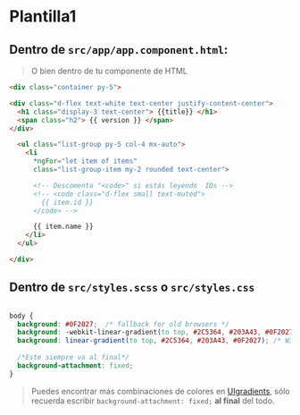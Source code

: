 # Plantilla1

## Dentro de `src/app/app.component.html`:

> O bien dentro de tu componente de HTML

``` html
<div class="container py-5">

<div class="d-flex text-white text-center justify-content-center">
  <h1 class="display-3 text-center"> {{title}} </h1>
  <span class="h2"> {{ version }} </span>
</div>

  <ul class="list-group py-5 col-4 mx-auto">
    <li
      *ngFor="let item of items"
      class="list-group-item my-2 rounded text-center">

      <!-- Descomenta "<code>" si estás leyendo  IDs -->
      <!-- <code class="d-flex small text-muted">
        {{ item.id }}
      </code> -->

      {{ item.name }}
    </li>
  </ul>

</div>
```

## Dentro de `src/styles.scss` o `src/styles.css`

``` css

body {
  background: #0F2027;  /* fallback for old browsers */
  background: -webkit-linear-gradient(to top, #2C5364, #203A43, #0F2027);  /* Chrome 10-25, Safari 5.1-6 */
  background: linear-gradient(to top, #2C5364, #203A43, #0F2027); /* W3C, IE 10+/ Edge, Firefox 16+, Chrome 26+, Opera 12+, Safari 7+ */
  
  /*Este siempre va al final*/
  background-attachment: fixed;
}
```

> Puedes encontrar más combinaciones de colores en [UIgradients](https://uigradients.com/), sólo recuerda escribir `background-attachment: fixed;` **al final** del todo.
